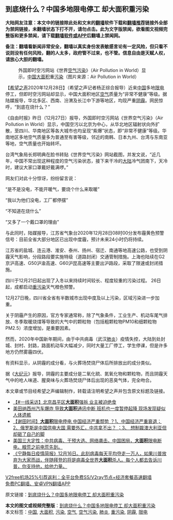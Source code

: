  <h2>到底烧什么？中国多地限电停工 却大面积重污染</h2> <p class="notice"><b>大陆网友注意：本文中的链接除此处和文末的<a href="https://github.com/bannedbook/fanqiang" >翻墙</a>软件下载和<a href="https://github.com/killgcd/justmysocks/blob/master/README.md">翻墙推荐</a>链接外全部为禁网链接，未翻墙状态下打不开，请勿点击。此为文字版禁闻，欲看图文视频完整版和更多禁闻，请下载<a href="https://github.com/bannedbook/fanqiang">翻墙软件或APP</a>后翻墙上禁闻网。</p><p>备注：翻墙看新闻非常安全，翻墙以真实身份发表敏感言论有一定风险，但只看不说则没有任何风险，翻的人太多，政府管不过来，也不管。信息自由是天赋人权，请放心大胆的翻墙。</b></p>  <div class="entry"> <figure><figcaption>外国即时空污网站《世界<a href="https://www.bannedbook.org/bnews/tag/%E7%A9%BA%E6%B0%94%E6%B1%A1%E6%9F%93/" class="st_tag internal_tag" rel="tag" title="标签 空气污染 下的日志">空气污染</a>》（Air Pollution in World）显示，<a href="https://www.bannedbook.org/bnews/tag/%E4%B8%AD%E5%9B%BD/" class="st_tag internal_tag" rel="tag" title="标签 中国 下的日志">中国</a><a href="https://www.bannedbook.org/bnews/tag/%E5%A4%A7%E9%9D%A2%E7%A7%AF/" class="st_tag internal_tag" rel="tag" title="标签 大面积 下的日志">大面积</a>重<a href="https://www.bannedbook.org/bnews/tag/%e6%b1%a1%e6%9f%93/" class="st_tag internal_tag" rel="tag" title="标签 污染 下的日志">污染</a>（图片来源：Air Pollution in World）</figcaption></figure> <p>【<span class='wp_keywordlink_affiliate'><a href="https://www.soundofhope.org" title="希望之声" target="_blank">希望之声</a></span>2020年12月28日】（希望之声记者杨正综合报导）近来<span class='wp_keywordlink_affiliate'><a href="https://www.bannedbook.org/" title="中国" target="_blank">中国</a></span>多地<a href="https://www.bannedbook.org/bnews/tag/%E9%99%90%E7%94%B5/" class="st_tag internal_tag" rel="tag" title="标签 限电 下的日志">限电</a>停工，但即时空污网站却显示，中国大面积地区<a href="https://www.bannedbook.org/bnews/tag/%E7%A9%BA%E6%B0%94/" class="st_tag internal_tag" rel="tag" title="标签 空气 下的日志">空气</a>质量为“非常不健康”等级。据陆媒报导，华北多区、西南、汾渭及长江中下游等地区，均现严重<a href="https://www.bannedbook.org/bnews/tag/%e9%98%b4%e9%9c%be/" class="st_tag internal_tag" rel="tag" title="标签 阴霾 下的日志">阴霾</a>。网民惊呼，“到底在烧什么？”</p> <p>《自由时报》昨日（12月27日）报导，外国即时空污网站《世界空气污染》（Air Pollution in World）显示，中国空污以北京为中心，从华北地区辐射状向外扩散，至四川、华南地区等各大城市也均呈现“紫爆”状态，即“非常不健康”等级。华南地区多地空气质量多为普通至有害等级，邻近的南韩、日本九州、台湾与东南亚等地，空气质量也开始转坏。</p> <p>台湾气象局长郑明典在脸书转贴《世界空气污染》网站截图，并发文说，“近几年，中国不常出现这种程度的空气污染状态，接下来干冷的<span class='wp_keywordlink_affiliate'><a href="https://www.bannedbook.org/" title="大陆" target="_blank">大陆</a></span>冷气团南下，天冷时，建议大家口罩戴好戴满啰。”</p> <p>网友们对此十分惊讶，纷纷留言说：</p>  <p>“是不是没电，不能开暖气，要烧个什么来取暖”</p> <p>“我以为他们没电，工厂都停摆”</p> <p>“不知道在烧什么”</p> <p>“又多了一个戴口罩的理由”</p>  <p>与此同时，陆媒报导，江苏省气象台2020年12月28日08时00分发布霾黄色预警信号：目前全省大部分地区已出现中度霾，预计未来24小时仍将持续。</p> <p>江苏省的盐城、连云港、淮安、泰州、扬州、宿迁、南通等地高速公路，也受到阴霾天气影响，分段路段要实施特级（道路封闭）交通管制措施。上海也陆续在G2京沪高速、G50沪渝高速、G60沪昆高速等主要出沪路段，采取了限速或封闭措施。</p> <p>四川于12月21日起出现了入冬以来持续时间较长、程度较重的污染过程。 26日起，成都启动<a href="https://www.bannedbook.org/bnews/tag/%E9%87%8D%E6%B1%A1%E6%9F%93/" class="st_tag internal_tag" rel="tag" title="标签 重污染 下的日志">重污染</a>天气橙色预警。</p> <p>12月27日晚，四川省全省有半数城市出现中度及以上污染，区域污染进一步加重。</p>  <p>关于阴霾产生的原因，官方专家通常称，除了气象条件，工业生产、机动车尾气排放、冬季取暖烧煤等导致的大气中的颗粒物（包括粗颗粒物PM10和细颗粒物PM2.5）浓度增加，是重要因素。</p> <p>然而，2020年中国新年期间，由于中共病毒（武汉<a href="https://www.bannedbook.org/bnews/tag/%e8%82%ba%e7%82%8e/" class="st_tag internal_tag" rel="tag" title="标签 肺炎 下的日志">肺炎</a>）疫情失控，大陆到处封城、封村、封路，路面机动车大幅减少，同时大量工厂停工，学生停课，但是许多地方仍然雾霾四伏。</p> <p>有资料显示，从阴霾的成分看，与火葬场焚烧尸体后所排放出的成分类似。</p> <p>据《<span class='wp_keywordlink_affiliate'><a href="http://www.epochtimes.com/" title="大纪元" target="_blank">大纪元</a></span>》报导，阴霾的主要成分是二氧化硫、氮氧化物和颗粒物，而且阴霾天气中的呛人味道、腥臭味与火葬场焚烧尸体后出现的恶臭气体，完全吻合。</p>  <p>本文章或节目经希望之声编辑制作，转载请注明希望之声并包含原文标题及链接。</p> <ul class='op-related-articles' title='相关阅读'> <li><a href='https://www.bannedbook.org/bnews/bannedvideo/20201227/1455917.html' target='_blank'>【#一线采访】北京昌平区<b>大面积</b>强拆 业主被迫绝食</a></li> <li><a href='https://www.bannedbook.org/bnews/bannedvideo/20201227/1455591.html' target='_blank'>美田纳西州汽车爆炸 导致<b>大面积</b>通讯中断 班机也一度暂停起降 现场发现疑似人体遗骸</a></li> <li><a href='https://www.bannedbook.org/bnews/bannedvideo/20201222/1452912.html' target='_blank'>【谢田时间】<b>大面积</b>限电停电 中国经济严重颓势 ？1、中国经济严重衰退；2、俄罗斯是中国供电大国 需要外汇，中共拿不出？ ；3、 想制裁澳大利亚但却砸了自己的脚</a></li> <li><a href='https://www.bannedbook.org/bnews/bannedvideo/20201220/1451288.html' target='_blank'>美国三大定性：中共病毒、干预大选、网络袭击。中国困局，<b>大面积</b>限电断电，粮荒之前电荒先到。</a></li> <li><a href='https://www.bannedbook.org/bnews/bannedvideo/20201217/1449565.html' target='_blank'>《宁静每日疫情简报》12月16日。此刻病毒每天平均夺走一万人，如果川普放弃为大家而战，伴随拜登的将是病毒全世界<b>大面积</b>杀人。每个人都去告诉川普，你支持他，给他力量。</a></li> </ul> <p class="texttj"> <a href="https://www.bannedbook.org/forum23/topic22702.html" target="_blank">V2free机场25%引荐返利：全平台免费SS/V2ray节点+经济套餐高速翻墙</a><br/> <a href="https://github.com/bannedbook/fanqiang/wiki/%E7%A6%81%E9%97%BB%E7%BD%91%E5%AE%89%E5%8D%93%E7%BF%BB%E5%A2%99%E6%96%B0%E9%97%BBAPP" target="_blank">免费PC翻墙、安卓VPN翻墙APP</a></p><p>原文链接：<a class="src_link"  href="https://www.soundofhope.org/post/457990" target="_blank">到底烧什么？中国多地限电停工 却大面积重污染</a></p><a name='sharetosocial'></a>       <div><b>本文的图文或视频完整版</b>：<a href='https://www.bannedbook.org/bnews/comments/20201228/1456651.html'>到底烧什么？中国多地限电停工 却大面积重污染</a></div>  </div><!--END ENTRY--> <div class="postfooter"> <div>本文标签：<a href="https://www.bannedbook.org/bnews/tag/%E4%B8%AD%E5%9B%BD/" rel="tag">中国</a>, <a href="https://www.bannedbook.org/bnews/tag/%E5%A4%A7%E9%9D%A2%E7%A7%AF/" rel="tag">大面积</a>, <a href="https://www.bannedbook.org/bnews/tag/%e6%b1%a1%e6%9f%93/" rel="tag">污染</a>, <a href="https://www.bannedbook.org/bnews/tag/%E7%A9%BA%E6%B0%94/" rel="tag">空气</a>, <a href="https://www.bannedbook.org/bnews/tag/%E7%A9%BA%E6%B0%94%E6%B1%A1%E6%9F%93/" rel="tag">空气污染</a>, <a href="https://www.bannedbook.org/bnews/tag/%e8%82%ba%e7%82%8e/" rel="tag">肺炎</a>, <a href="https://www.bannedbook.org/bnews/tag/%E9%87%8D%E6%B1%A1%E6%9F%93/" rel="tag">重污染</a>, <a href="https://www.bannedbook.org/bnews/tag/%e9%98%b4%e9%9c%be/" rel="tag">阴霾</a>, <a href="https://www.bannedbook.org/bnews/tag/%E9%99%90%E7%94%B5/" rel="tag">限电</a></div>  </div><!--END POSTFOOTER--> 